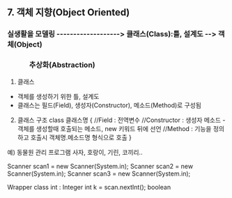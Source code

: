 ## 7. 객체 지향(Object Oriented) 

### 실생활을 모델링 -------------------> 클래스(Class):틀, 설계도 --> 객체(Object) <br>
### &nbsp;&nbsp;&nbsp;&nbsp;&nbsp;&nbsp;&nbsp;&nbsp;&nbsp;&nbsp;&nbsp;&nbsp;		      추상화(Abstraction)

1) 클래스 
- 객체를 생성하기 위한 틀, 설계도
- 클래스는 필드(Field), 생성자(Constructor), 메소드(Method)로 구성됨

2) 클래스 구조
class 클래스명 {
	//Field : 전역변수
	//Constructor : 생성자 메소드 - 객체를 생성할때 호출되는 메소드, new 키워드 뒤에 선언
	//Method : 기능을 정의하고 호출시 객체명.메소드명 형식으로 호출
}





예) 동물원 관리 프로그램 
사자, 호랑이, 기린, 코끼리..




Scanner scan1 = new Scanner(System.in); 
Scanner scan2 = new Scanner(System.in); 
Scanner scan3 = new Scanner(System.in); 



Wrapper class
int : Integer
int k = scan.nextInt();
boolean
